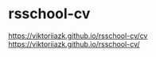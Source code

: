 # rsschool-cv
 https://viktoriiazk.github.io/rsschool-cv/cv
 https://viktoriiazk.github.io/rsschool-cv/